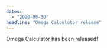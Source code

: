 ```yaml
---
dates: 
  - "2020-08-30"
headline: "Omega Calculator release"
---
```

Omega Calculator has been released!
